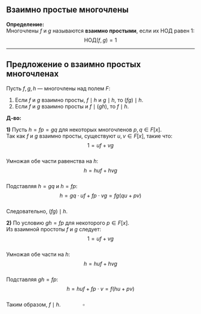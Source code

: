 ## Взаимно простые многочлены

**Определение:**  
Многочлены $f$ и $g$ называются **взаимно простыми**, если их НОД равен $1$:  
$$\text{НОД}(f, g) = 1$$

---

## Предложение о взаимно простых многочленах  
Пусть $f, g, h$ — многочлены над полем $F$:  
1. Если $f$ и $g$ взаимно просты, $f \mid h$ и $g \mid h$, то $(fg) \mid h$.  
2. Если $f$ и $g$ взаимно просты и $f \mid (gh)$, то $f \mid h$.  

**Д-во:**  

**1)** Пусть $h = fp = gq$ для некоторых многочленов $p, q \in F[x]$.  
Так как $f$ и $g$ взаимно просты, существуют $u, v \in F[x]$, такие что:  
$$1 = uf + vg$$  
Умножая обе части равенства на $h$:  
$$h = huf + hvg$$  
Подставляя $h = gq$ и $h = fp$:  
$$h = gq \cdot uf + fp \cdot vg = fg(qu + pv)$$  
Следовательно, $(fg) \mid h$.  

**2)** По условию $gh = fp$ для некоторого $p \in F[x]$.  
Из взаимной простоты $f$ и $g$ следует:  
$$1 = uf + vg$$  
Умножая обе части на $h$:  
$$h = huf + hvg$$  
Подставляя $gh = fp$:  
$$h = huf + fp \cdot v = f(hu + pv)$$  
Таким образом, $f \mid h$. $~~~~~~~~~~~~~~\square$
